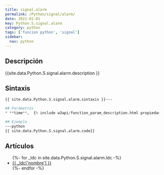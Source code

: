 ```yaml
---
title: signal.alarm
permalink: /Python/signal/alarm/
date: 2021-01-01
key: Python.S.signal.alarm
category: python
tags: ['funcion python', 'signal']
sidebar: 
  nav: python
---
```


## Descripción
{{site.data.Python.S.signal.alarm.description }}

## Sintaxis
~~~python
{{ site.data.Python.S.signal.alarm.sintaxis }}~~~

## Parámetros
* **time**,  {% include w3api/function_param_description.html propiedad=site.data.Python.S.signal.alarm valor="time" %}

## Ejemplo
~~~python
{{ site.data.Python.S.signal.alarm.code}}
~~~

## Artículos
<ul>
{%- for _ldc in site.data.Python.S.signal.alarm.ldc -%}
   <li>
       <a href="{{_ldc['url'] }}">{{ _ldc['nombre'] }}</a>
   </li>
{%- endfor -%}
</ul>
